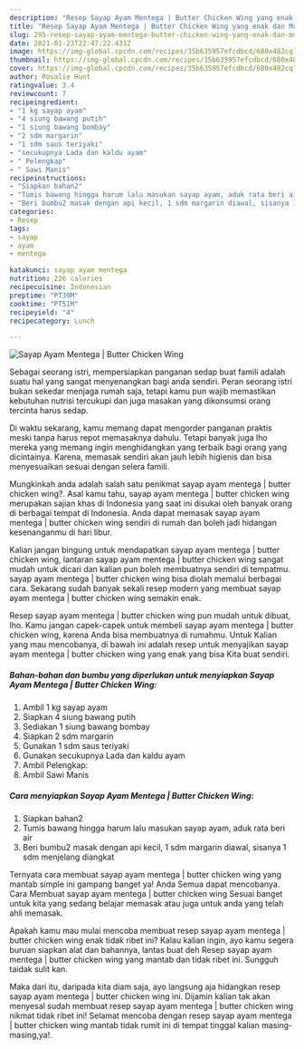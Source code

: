 ```yaml
---
description: "Resep Sayap Ayam Mentega | Butter Chicken Wing yang enak dan Mudah Dibuat"
title: "Resep Sayap Ayam Mentega | Butter Chicken Wing yang enak dan Mudah Dibuat"
slug: 295-resep-sayap-ayam-mentega-butter-chicken-wing-yang-enak-dan-mudah-dibuat
date: 2021-01-23T22:47:22.431Z
image: https://img-global.cpcdn.com/recipes/35b635957efcdbcd/680x482cq70/sayap-ayam-mentega-butter-chicken-wing-foto-resep-utama.jpg
thumbnail: https://img-global.cpcdn.com/recipes/35b635957efcdbcd/680x482cq70/sayap-ayam-mentega-butter-chicken-wing-foto-resep-utama.jpg
cover: https://img-global.cpcdn.com/recipes/35b635957efcdbcd/680x482cq70/sayap-ayam-mentega-butter-chicken-wing-foto-resep-utama.jpg
author: Rosalie Hunt
ratingvalue: 3.4
reviewcount: 7
recipeingredient:
- "1 kg sayap ayam"
- "4 siung bawang putih"
- "1 siung bawang bombay"
- "2 sdm margarin"
- "1 sdm saus teriyaki"
- "secukupnya Lada dan kaldu ayam"
- " Pelengkap"
- " Sawi Manis"
recipeinstructions:
- "Siapkan bahan2"
- "Tumis bawang hingga harum lalu masukan sayap ayam, aduk rata beri air"
- "Beri bumbu2 masak dengan api kecil, 1 sdm margarin diawal, sisanya 1 sdm menjelang diangkat"
categories:
- Resep
tags:
- sayap
- ayam
- mentega

katakunci: sayap ayam mentega 
nutrition: 226 calories
recipecuisine: Indonesian
preptime: "PT39M"
cooktime: "PT51M"
recipeyield: "4"
recipecategory: Lunch

---
```



![Sayap Ayam Mentega | Butter Chicken Wing](https://img-global.cpcdn.com/recipes/35b635957efcdbcd/680x482cq70/sayap-ayam-mentega-butter-chicken-wing-foto-resep-utama.jpg)

Sebagai seorang istri, mempersiapkan panganan sedap buat famili adalah suatu hal yang sangat menyenangkan bagi anda sendiri. Peran seorang istri bukan sekedar menjaga rumah saja, tetapi kamu pun wajib memastikan kebutuhan nutrisi tercukupi dan juga masakan yang dikonsumsi orang tercinta harus sedap.

Di waktu  sekarang, kamu memang dapat mengorder panganan praktis meski tanpa harus repot memasaknya dahulu. Tetapi banyak juga lho mereka yang memang ingin menghidangkan yang terbaik bagi orang yang dicintainya. Karena, memasak sendiri akan jauh lebih higienis dan bisa menyesuaikan sesuai dengan selera famili. 



Mungkinkah anda adalah salah satu penikmat sayap ayam mentega | butter chicken wing?. Asal kamu tahu, sayap ayam mentega | butter chicken wing merupakan sajian khas di Indonesia yang saat ini disukai oleh banyak orang di berbagai tempat di Indonesia. Anda dapat memasak sayap ayam mentega | butter chicken wing sendiri di rumah dan boleh jadi hidangan kesenanganmu di hari libur.

Kalian jangan bingung untuk mendapatkan sayap ayam mentega | butter chicken wing, lantaran sayap ayam mentega | butter chicken wing sangat mudah untuk dicari dan kalian pun boleh membuatnya sendiri di tempatmu. sayap ayam mentega | butter chicken wing bisa diolah memalui berbagai cara. Sekarang sudah banyak sekali resep modern yang membuat sayap ayam mentega | butter chicken wing semakin enak.

Resep sayap ayam mentega | butter chicken wing pun mudah untuk dibuat, lho. Kamu jangan capek-capek untuk membeli sayap ayam mentega | butter chicken wing, karena Anda bisa membuatnya di rumahmu. Untuk Kalian yang mau mencobanya, di bawah ini adalah resep untuk menyajikan sayap ayam mentega | butter chicken wing yang enak yang bisa Kita buat sendiri.

<!--inarticleads1-->

##### Bahan-bahan dan bumbu yang diperlukan untuk menyiapkan Sayap Ayam Mentega | Butter Chicken Wing:

1. Ambil 1 kg sayap ayam
1. Siapkan 4 siung bawang putih
1. Sediakan 1 siung bawang bombay
1. Siapkan 2 sdm margarin
1. Gunakan 1 sdm saus teriyaki
1. Gunakan secukupnya Lada dan kaldu ayam
1. Ambil  Pelengkap:
1. Ambil  Sawi Manis




<!--inarticleads2-->

##### Cara menyiapkan Sayap Ayam Mentega | Butter Chicken Wing:

1. Siapkan bahan2
1. Tumis bawang hingga harum lalu masukan sayap ayam, aduk rata beri air
1. Beri bumbu2 masak dengan api kecil, 1 sdm margarin diawal, sisanya 1 sdm menjelang diangkat




Ternyata cara membuat sayap ayam mentega | butter chicken wing yang mantab simple ini gampang banget ya! Anda Semua dapat mencobanya. Cara Membuat sayap ayam mentega | butter chicken wing Sesuai banget untuk kita yang sedang belajar memasak atau juga untuk anda yang telah ahli memasak.

Apakah kamu mau mulai mencoba membuat resep sayap ayam mentega | butter chicken wing enak tidak ribet ini? Kalau kalian ingin, ayo kamu segera buruan siapkan alat dan bahannya, lantas buat deh Resep sayap ayam mentega | butter chicken wing yang mantab dan tidak ribet ini. Sungguh taidak sulit kan. 

Maka dari itu, daripada kita diam saja, ayo langsung aja hidangkan resep sayap ayam mentega | butter chicken wing ini. Dijamin kalian tak akan menyesal sudah membuat resep sayap ayam mentega | butter chicken wing nikmat tidak ribet ini! Selamat mencoba dengan resep sayap ayam mentega | butter chicken wing mantab tidak rumit ini di tempat tinggal kalian masing-masing,ya!.

